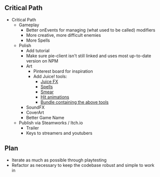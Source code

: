 ## Critical Path

- Critical Path
  - Gameplay
    - Better onEvents for managing (what used to be called) modifiers
    - More creative, more difficult enemies
    - More Spells
  - Polish
    - Add tutorial
    - Make sure pie-client isn't still linked and uses most up-to-date version on NPM
    - Art
      - Pinterest board for inspiration
      - Add Juice! tools:
        - [Juice FX](https://codemanu.itch.io/juicefx)
        - [Spells](https://codemanu.itch.io/particle-fx-designer)
        - [Smear](https://codemanu.itch.io/smear-fx)
        - [Hit animations](https://codemanu.itch.io/impacthit-fx-animations)
        - [Bundle containing the above tools](https://itch.io/b/814/gamedev-pro)
    - SoundFX
    - CoverArt
    - Better Game Name
  - Publish via Steamworks / Itch.io
    - Trailer
    - Keys to streamers and youtubers

## Plan

- Iterate as much as possible through playtesting
- Refactor as necessary to keep the codebase robust and simple to work in
